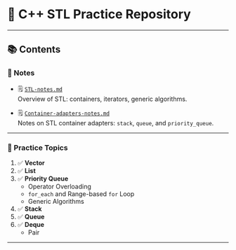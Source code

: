 <!-- notes
- STL-notes.md
- Container-adapters-notes.md

1. Vector
2. List
3. Priority Queue
   
   - Operator Overloading 
   - for_each and range based for loop 
   - some_generic_algo 
   
4. Stack
5. Queue -->

# 🚀 C++ STL Practice Repository

---

## 📚 Contents

### 📝 Notes

- 🗒️ [`STL-notes.md`](notes/STL-notes.md)  
  Overview of STL: containers, iterators, generic algorithms.

- 🗒️ [`Container-adapters-notes.md`](notes/Container-adapters-notes.md)  
  Notes on STL container adapters: `stack`, `queue`, and `priority_queue`.

---

### 🧪 Practice Topics

1. ✅ **Vector**
2. ✅ **List**
3. ✅ **Priority Queue**
   - Operator Overloading
   - `for_each` and Range-based `for` Loop
   - Generic Algorithms
4. ✅ **Stack**
5. ✅ **Queue**
6. ✅ **Deque**
    - Pair

---


